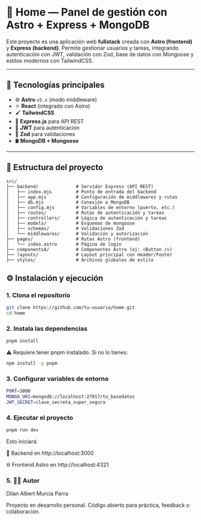 # 🏡 Home — Panel de gestión con Astro + Express + MongoDB

Este proyecto es una aplicación web **fullstack** creada con **Astro (frontend)** y **Express (backend)**. Permite gestionar usuarios y tareas, integrando autenticación con JWT, validación con Zod, base de datos con Mongoose y estilos modernos con TailwindCSS.

---

## 🚀 Tecnologías principales

- ⚙️ **Astro** `v5.x` (modo middleware)
- ⚛️ **React** (integrado con Astro)
- 🖌️ **TailwindCSS**
- 🧠 **Express.js** para API REST
- 🔐 **JWT** para autenticación
- 🧾 **Zod** para validaciones
- 🛢️ **MongoDB + Mongoose**

---

## 📁 Estructura del proyecto

```plaintext
src/
├── backend/              # Servidor Express (API REST)
│   ├── index.mjs         # Punto de entrada del backend
│   ├── app.mjs           # Configuración de middlewares y rutas
│   ├── db.mjs            # Conexión a MongoDB
│   ├── config.mjs        # Variables de entorno (puerto, etc.)
│   ├── routes/           # Rutas de autenticación y tareas
│   ├── controllers/      # Lógica de autenticación y tareas
│   ├── models/           # Esquemas de mongoose
│   ├── schemas/          # Validaciones Zod
│   └── middlewares/      # Validación y autorización
├── pages/                # Rutas Astro (frontend)
│   └── index.astro       # Página de login
├── componentsA/          # Componentes Astro (ej: <Button />)
├── layouts/              # Layout principal con Header/Footer
├── styles/               # Archivos globales de estilo
```

## ⚙️ Instalación y ejecución

### 1. Clona el repositorio

```bash
git clone https://github.com/tu-usuario/home.git
cd home
```

### 2. Instala las dependencias

```bash
pnpm install
```

⚠️ Requiere tener pnpm instalado. Si no lo tienes:

```bash
npm install -g pnpm
```

### 3. Configurar variables de entorno

```bash
PORT=3000
MONGO_URI=mongodb://localhost:27017/tu_basedatos
JWT_SECRET=clave_secreta_super_segura
```

### 4. Ejecutar el proyecto

```bash
pnpm run dev
```

Esto iniciará:

🔌 Backend en http://localhost:3000

🌐 Frontend Astro en http://localhost:4321

### 5. 👨‍💻 Autor

Dilan Albert Murcia Parra

Proyecto en desarrollo personal. Código abierto para práctica, feedback o colaboración.
